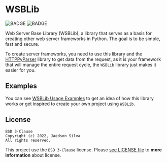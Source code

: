 # WSBLib

![BADGE](https://img.shields.io/static/v1?label=status&message=development&color=orange)
![BADGE](https://img.shields.io/static/v1?label=license&message=BSD%203-Clause&color=blue)

Web Server Base Library (WSBLib), a library that serves as a basis for creating other web server frameworks in Python. The goal is to be simple, fast and secure.

To create server frameworks, you need to use this library and the [HTTPPyParser](https://github.com/jaedsonpys/http-pyparser) library to get data from the request, as it is your framework that will manage the entire request cycle, the `WSBLib` library just makes it easier for you.

## Examples

You can see [WSBLib Usage Examples](https://github.com/firlast/wsblib/tree/master/examples) to get an idea of how this library works or get inspired to create your own project using `WSBLib`.

## License

```text
BSD 3-Clause
Copyright (c) 2022, Jaedson Silva
All rights reserved.
```

This project use the `BSD 3-Clause` license. Please [see LICENSE file](https://github.com/firlast/wsblib/blob/master/LICENSE) to **more information** about license.